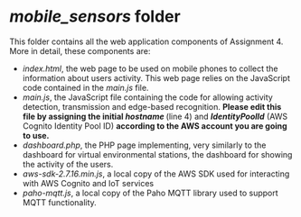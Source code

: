 <h1><em>mobile_sensors</em> folder</h1>
<p>This folder contains all the web application components of Assignment 4.
More in detail, these components are:
<ul>
    <li><em>index.html</em>, the web page to be used on mobile phones to collect the information about users activity. 
    This web page relies on the JavaScript code contained in the <em>main.js</em> file.</li>
    <li><em>main.js</em>, the JavaScript file containing the code for allowing activity detection, transmission and 
    edge-based recognition. <b>Please edit this file by assigning the initial <em>hostname </em></b>(line 4) and 
    <b><em>IdentityPoolId</em></b> (AWS Cognito Identity Pool ID) <b>according to the AWS account you are going to use.</b></li>
    <li><em>dashboard.php</em>, the PHP page implementing, very similarly to the dashboard for virtual environmental 
    stations, the dashboard for showing the activity of the users.</li>
    <li><em>aws-sdk-2.7.16.min.js</em>, a local copy of the AWS SDK used for interacting with AWS Cognito and IoT services</li>
    <li><em>paho-mqtt.js</em>, a local copy of the Paho MQTT library used to support MQTT functionality.</li>
</ul></p>
